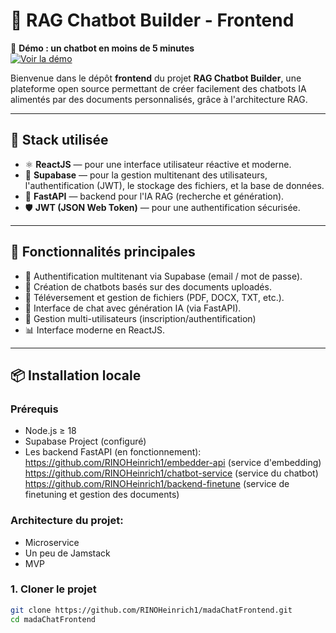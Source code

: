 # 🤖 RAG Chatbot Builder - Frontend

🎥 **Démo : un chatbot en moins de 5 minutes**  
[![Voir la démo](https://img.icons8.com/fluency/96/video-playlist.png)](https://www.linkedin.com/posts/rino-heinrich-8b3089311_deuxi%C3%A8mes-semaines-de-d%C3%A9veloppement-en-solo-activity-7349838691067961344-kdve?utm_source=share&utm_medium=member_desktop&rcm=ACoAAE82GccBmVQuvRqDUJ_EovkzsDoL3Ez20uk)

Bienvenue dans le dépôt **frontend** du projet **RAG Chatbot Builder**, une plateforme open source permettant de créer facilement des chatbots IA alimentés par des documents personnalisés, grâce à l'architecture RAG.



---

## 🧩 Stack utilisée

- ⚛️ **ReactJS** — pour une interface utilisateur réactive et moderne.
- 🐘 **Supabase** — pour la gestion multitenant des utilisateurs, l'authentification (JWT), le stockage des fichiers, et la base de données.
- 🧠 **FastAPI** — backend pour l'IA RAG (recherche et génération).
- 🛡️ **JWT (JSON Web Token)** — pour une authentification sécurisée.

---

## 🚀 Fonctionnalités principales

- 🔐 Authentification multitenant via Supabase (email / mot de passe).
- 🧠 Création de chatbots basés sur des documents uploadés.
- 📁 Téléversement et gestion de fichiers (PDF, DOCX, TXT, etc.).
- 💬 Interface de chat avec génération IA (via FastAPI).
- 🏢 Gestion multi-utilisateurs (inscription/authentification) 
- 📊 Interface moderne en ReactJS.

---

## 📦 Installation locale

### Prérequis

- Node.js ≥ 18
- Supabase Project (configuré)
- Les backend FastAPI (en fonctionnement):
https://github.com/RINOHeinrich1/embedder-api (service d'embedding)
https://github.com/RINOHeinrich1/chatbot-service (service du chatbot)
https://github.com/RINOHeinrich1/backend-finetune (service de finetuning et gestion des documents)

### Architecture du projet:
- Microservice
- Un peu de Jamstack
- MVP
### 1. Cloner le projet

```bash
git clone https://github.com/RINOHeinrich1/madaChatFrontend.git
cd madaChatFrontend
